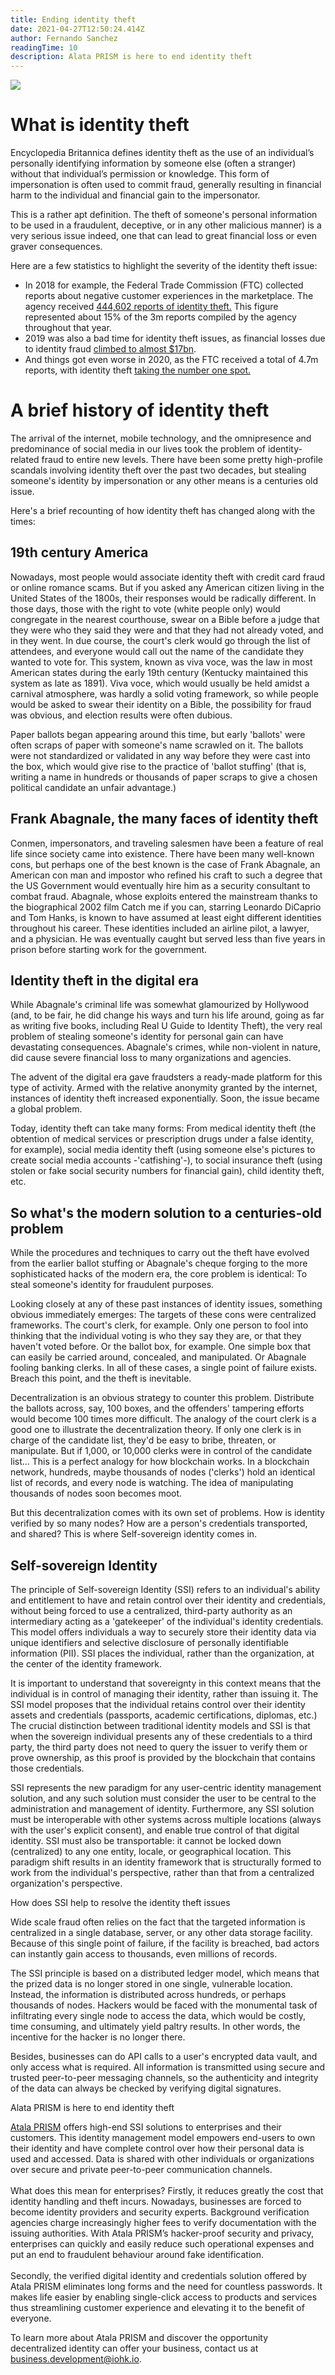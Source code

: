 ```yaml
---
title: Ending identity theft
date: 2021-04-27T12:50:24.414Z
author: Fernando Sanchez
readingTime: 10
description: Alata PRISM is here to end identity theft
---
```

![](identity_theft3.jpg)

# What is identity theft

Encyclopedia Britannica defines identity theft as the use of an individual’s personally identifying information by someone else (often a stranger) without that individual’s permission or knowledge. This form of impersonation is often used to commit fraud, generally resulting in financial harm to the individual and financial gain to the impersonator.

This is a rather apt definition. The theft of someone's personal information to be used in a fraudulent, deceptive, or in any other malicious manner) is a very serious issue indeed, one that can lead to great financial loss or even graver consequences.

Here are a few statistics to highlight the severity of the identity theft issue:

* In 2018 for example, the Federal Trade Commission (FTC) collected reports about negative customer experiences in the marketplace. The agency received [444,602 reports of identity theft.](https://www.ftc.gov/system/files/documents/reports/consumer-sentinel-network-data-book-2018/consumer_sentinel_network_data_book_2018_0.pdf) This figure represented about 15% of the 3m reports compiled by the agency throughout that year. 
* 2019 was also a bad time for identity theft issues, as financial losses due to identity fraud [climbed to almost $17bn](https://www.javelinstrategy.com/coverage-area/2020-identity-fraud-study-genesis-identity-fraud-crisis). 
* And things got even worse in 2020, as the FTC received a total of 4.7m reports, with identity theft [taking the number one spot.](https://public.tableau.com/profile/federal.trade.commission#!/vizhome/ConsumerSentinel/Infographic)

# A brief history of identity theft

The arrival of the internet, mobile technology, and the omnipresence and predominance of social media in our lives took the problem of identity-related fraud to entire new levels. There have been some pretty high-profile scandals involving identity theft over the past two decades, but stealing someone's identity by impersonation or any other means is a centuries old issue. 

Here's a brief recounting of how identity theft has changed along with the times:

## 19th century America

Nowadays, most people would associate identity theft with credit card fraud or online romance scams. But if you asked any American citizen living in the United States of the 1800s, their responses would be radically different. In those days, those with the right to vote (white people only) would congregate in the nearest courthouse, swear on a Bible before a judge that they were who they said they were and that they had not already voted, and in they went. In due course, the court's clerk would go through the list of attendees, and everyone would call out the name of the candidate they wanted to vote for. This system, known as viva voce, was the law in most American states during the early 19th century (Kentucky maintained this system as late as 1891). Viva voce, which would usually be held amidst a carnival atmosphere, was hardly a solid voting framework, so while people would be asked to swear their identity on a Bible, the possibility for fraud was obvious, and election results were often dubious. 

Paper ballots began appearing around this time, but early 'ballots' were often scraps of paper with someone's name scrawled on it. The ballots were not standardized or validated in any way before they were cast into the box, which would give rise to the practice of 'ballot stuffing' (that is, writing a name in hundreds or thousands of paper scraps to give a chosen political candidate an unfair advantage.)

## Frank Abagnale, the many faces of identity theft

Conmen, impersonators, and traveling salesmen have been a feature of real life since society came into existence. There have been many well-known cons, but perhaps one of the best known is the case of Frank Abagnale, an American con man and impostor who refined his craft to such a degree that the US Government would eventually hire him as a security consultant to combat fraud. Abagnale, whose exploits entered the mainstream thanks to the biographical 2002 film Catch me if you can, starring Leonardo DiCaprio and Tom Hanks, is known to have assumed at least eight different identities throughout his career. These identities included an airline pilot, a lawyer, and a physician. He was eventually caught but served less than five years in prison before starting work for the government.

## Identity theft in the digital era

While Abagnale's criminal life was somewhat glamourized by Hollywood (and, to be fair, he did change his ways and turn his life around, going as far as writing five books, including Real U Guide to Identity Theft), the very real problem of stealing someone's identity for personal gain can have devastating consequences. Abagnale's crimes, while non-violent in nature, did cause severe financial loss to many organizations and agencies.

The advent of the digital era gave fraudsters a ready-made platform for this type of activity. Armed with the relative anonymity granted by the internet, instances of identity theft increased exponentially. Soon, the issue became a global problem.

Today, identity theft can take many forms: From medical identity theft (the obtention of medical services or prescription drugs under a false identity, for example), social media identity theft (using someone else's pictures to create social media accounts -'catfishing'-), to social insurance theft (using stolen or fake social security numbers for financial gain), child identity theft, etc. 

## So what's the modern solution to a centuries-old problem

While the procedures and techniques to carry out the theft have evolved from the earlier ballot stuffing or Abagnale's cheque forging to the more sophisticated hacks of the modern era, the core problem is identical: To steal someone's identity for fraudulent purposes.

Looking closely at any of these past instances of identity issues, something obvious immediately emerges: The targets of these cons were centralized frameworks. The court's clerk, for example. Only one person to fool into thinking that the individual voting is who they say they are, or that they haven't voted before. Or the ballot box, for example. One simple box that can easily be carried around, concealed, and manipulated. Or Abagnale fooling banking clerks. In all of these cases, a single point of failure exists. Breach this point, and the theft is inevitable.

Decentralization is an obvious strategy to counter this problem. Distribute the ballots across, say, 100 boxes, and the offenders' tampering efforts would become 100 times more difficult. The analogy of the court clerk is a good one to illustrate the decentralization theory. If only one clerk is in charge of the candidate list, they'd be easy to bribe, threaten, or manipulate. But if 1,000, or 10,000 clerks were in control of the candidate list... This is a perfect analogy for how blockchain works. In a blockchain network, hundreds, maybe thousands of nodes ('clerks') hold an identical list of records, and every node is watching. The idea of manipulating thousands of nodes soon becomes moot. 

But this decentralization comes with its own set of problems. How is identity verified by so many nodes? How are a person's credentials transported, and shared? This is where Self-sovereign identity comes in.

## Self-sovereign Identity

The principle of Self-sovereign Identity (SSI) refers to an individual's ability and entitlement to have and retain control over their identity and credentials, without being forced to use a centralized, third-party authority as an intermediary acting as a 'gatekeeper' of the individual's identity credentials. This model offers individuals a way to securely store their identity data via unique identifiers and selective disclosure of personally identifiable information (PII). SSI places the individual, rather than the organization, at the center of the identity framework. 

It is important to understand that sovereignty in this context means that the individual is in control of managing their identity, rather than issuing it. The SSI model proposes that the individual retains control over their identity assets and credentials (passports, academic certifications, diplomas, etc.) The crucial distinction between traditional identity models and SSI is that when the sovereign individual presents any of these credentials to a third party, the third party does not need to query the issuer to verify them or prove ownership, as this proof is provided by the blockchain that contains those credentials. 

SSI represents the new paradigm for any user-centric identity management solution, and any such solution must consider the user to be central to the administration and management of identity. Furthermore, any SSI solution must be interoperable with other systems across multiple locations (always with the user's explicit consent), and enable true control of that digital identity. SSI must also be transportable: it cannot be locked down (centralized) to any one entity, locale, or geographical location. This paradigm shift results in an identity framework that is structurally formed to work from the individual's perspective, rather than that from a centralized organization's perspective.

How does SSI help to resolve the identity theft issues

Wide scale fraud often relies on the fact that the targeted information is centralized in a single database, server, or any other data storage facility. Because of this single point of failure, if the facility is breached, bad actors can instantly gain access to thousands, even millions of records.

The SSI principle is based on a distributed ledger model, which means that the prized data is no longer stored in one single, vulnerable location. Instead, the information is distributed across hundreds, or perhaps thousands of nodes. Hackers would be faced with the monumental task of infiltrating every single node to access the data, which would be costly, time consuming, and ultimately yield paltry results. In other words, the incentive for the hacker is no longer there.

Besides, businesses can do API calls to a user's encrypted data vault, and only access what is required. All information is transmitted using secure and trusted peer-to-peer messaging channels, so the authenticity and integrity of the data can always be checked by verifying digital signatures.

Alata PRISM is here to end identity theft

[Atala PRISM](https://www.atalaprism.io/) offers high-end SSI solutions to enterprises and their customers. This identity management model empowers end-users to own their identity and have complete control over how their personal data is used and accessed. Data is shared with other individuals or organizations over secure and private peer-to-peer communication channels.\
\
What does this mean for enterprises? Firstly, it reduces greatly the cost that identity handling and theft incurs. Nowadays, businesses are forced to become identity providers and security experts. Background verification agencies charge increasingly higher fees to verify documentation with the issuing authorities. With Atala PRISM’s hacker-proof security and privacy, enterprises can quickly and easily reduce such operational expenses and put an end to fraudulent behaviour around fake identification.\
\
Secondly, the verified digital identity and credentials solution offered by Atala PRISM eliminates long forms and the need for countless passwords. It makes life easier by enabling single-click access to products and services thus streamlining customer experience and elevating it to the benefit of everyone.

To learn more about Atala PRISM and discover the opportunity decentralized identity can offer your business, contact us at [business.development@iohk.io](mailto:business.development@iohk.io).